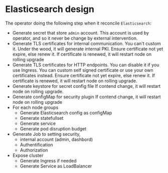 # Elasticsearch design

The operator doing the following step when it reconcile `Elasticsearch`:
- Generate secret that store `admin` account. This account is used by operator, and so it never be change by external intervention.
- Generate TLS certificates for internal communication. You can't custom it.
  Under the wood, it will generate internal PKI.
  Ensure certificate not yet expire, else renew it.
  If certificate is renewed, it will restart node on rolling upgrade
- Generate TLS certificates for HTTP endpoints. You can disable it if you use Ingress. You can custom self signed certificate or use your own certificates instead.
  Ensure certificate not yet expire, else renew it.
  If certificate is renewed, it will restart node on rolling upgrade.
- Generate keystore for secret config file
  If contend change, it will restart node on rolling upgrade.
- Generate configMap for security plugin
  If contend change, it will restart node on rolling upgrade
- For each node groups
  - Generate Elasticsearch config as configMap
  - Generate statefullset
  - Generate service
  - Generate pod disruption budget
- Generate Job to setting security, 
  - internal account (admin, dashbord)
  - Authentification
  - Authorization
- Expose cluster
  - Generate Ingress if needed
  - Generate Service as LoadBalancer